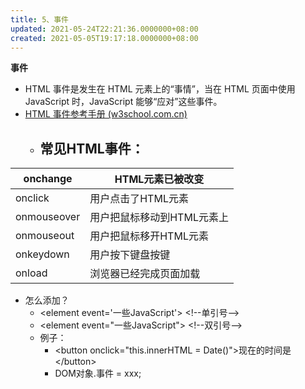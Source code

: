```yaml
---
title: 5、事件
updated: 2021-05-24T22:21:36.0000000+08:00
created: 2021-05-05T19:17:18.0000000+08:00
---
```


**事件**

- HTML 事件是发生在 HTML 元素上的“事情”，当在 HTML 页面中使用 JavaScript 时，JavaScript 能够“应对”这些事件。
- [HTML 事件参考手册 (w3school.com.cn)](https://www.w3school.com.cn/tags/html_ref_eventattributes.asp)
  - 常见HTML事件：
    - 
| onchange    | HTML元素已被改变           |
|-------------|----------------------------|
| onclick     | 用户点击了HTML元素         |
| onmouseover | 用户把鼠标移动到HTML元素上 |
| onmouseout  | 用户把鼠标移开HTML元素     |
| onkeydown   | 用户按下键盘按键           |
| onload      | 浏览器已经完成页面加载     |
- 怎么添加？
  - \<element event='一些JavaScript'\> \<!--单引号--\>
  - \<element event="一些JavaScript"\> \<!--双引号--\>
  - 例子：
    - \<button onclick="this.innerHTML = Date()"\>现在的时间是\</button\>
    - DOM对象.事件 = xxx;
